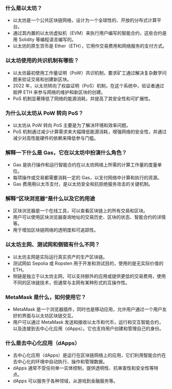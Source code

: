 ### 什么是以太坊？

- 以太坊是一个公共区块链网络，设计为一个全球性的、开放的分布式计算平台。
- 通过其内置的以太坊虚拟机（EVM）来执行用户编写的智能合约，这些合约是用 Solidity 等编程语言编写的。
- 以太坊的原生货币是 Ether（ETH），它用作交易费用和网络服务的支付方式。

### 以太坊使用的共识机制有哪些？

- 以太坊最初使用工作量证明（PoW）共识机制，要求矿工通过解决复杂数学问题来验证交易和创建新区块。
- 2022 年，以太坊转向了权益证明（PoS）机制，在这个系统中，验证者通过抵押 ETH 来参与网络的维护和新区块的创建。
- PoS 机制显著降低了网络的能源消耗，并提高了其安全性和可扩展性。

### 为什么以太坊从 PoW 转向 PoS？

- 以太坊从 PoW 转向 PoS 主要是为了解决环境和效率问题。
- PoS 机制通过减少计算需求来大幅降低能源消耗，增强网络的安全性，并通过减少对高性能硬件的依赖来降低参与门槛。

### 解释一下什么是 Gas，它在以太坊中扮演什么角色？

- Gas 是执行操作和运行智能合约在以太坊网络上所需的计算工作量的度量单位。
- 每项操作或交易都需要消耗一定的 Gas，以支付网络中计算和执行的资源。
- Gas 费用用以太币支付，是以太坊安全和抗拒绝服务攻击的关键机制。

### 解释“区块浏览器”是什么以及它的用途

- 区块浏览器是一个在线工具，可以查看区块链上的所有交易和区块。
- 用户可以使用区块浏览器查询地址的交易历史、区块的状态、智能合约的详情等。
- 用于增加区块链网络的透明度和可追踪性。

### 以太坊主网、测试网和侧链有什么不同？

- 以太坊主网是实际运行真实资产的生产区块链。
- 测试网如 Sepolia 或 Ropsten 用于开发和测试目的，使用的是无实际价值的 ETH。
- 侧链是独立于以太坊主网，可以支持额外的应用或提供更低的交易费用，使用不同的区块链技术，但通常与主网有某种形式的互操作性。

### MetaMask 是什么，如何使用它？

- MetaMask 是一个浏览器插件，同时也是移动应用，允许用户通过一个用户友好的界面与以太坊区块链交互。
- 用户可以通过 MetaMask 发送和接收以太币和代币，运行和交互智能合约，以及连接到去中心化应用（dApps）。它也支持用户创建和管理自己的身份。

### 什么是去中心化应用（dApps）

- 去中心化应用（dApps）是运行在区块链网络上的应用，它们利用智能合约在去中心化的环境中自动执行、操作和管理数据。
- dApps 通常不受任何单一实体控制，提供透明性、抗审查性和安全性等特点。
- dApps 可以服务于各种领域，从游戏到金融服务等。
